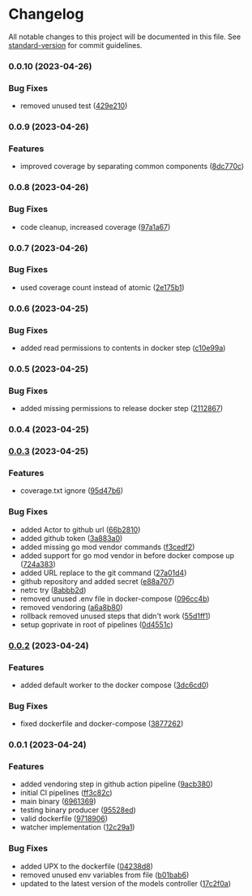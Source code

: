 # Changelog

All notable changes to this project will be documented in this file. See [standard-version](https://github.com/conventional-changelog/standard-version) for commit guidelines.

### 0.0.10 (2023-04-26)


### Bug Fixes

* removed unused test ([429e210](https://github.com/hidromatologia-v2/messages/commit/429e210ad13659dc7e76c46bc4fdeb0da8d45d39))

### 0.0.9 (2023-04-26)


### Features

* improved coverage by separating common components ([8dc770c](https://github.com/hidromatologia-v2/messages/commit/8dc770cde2b3959cde04e8e638b854171e3b48aa))

### 0.0.8 (2023-04-26)


### Bug Fixes

* code cleanup, increased coverage ([97a1a67](https://github.com/hidromatologia-v2/messages/commit/97a1a6757769567028734a8916f6df1b9ed7cdf9))

### 0.0.7 (2023-04-26)


### Bug Fixes

* used coverage count instead of atomic ([2e175b1](https://github.com/hidromatologia-v2/messages/commit/2e175b1ec5deae5b3e1e7d9ed1155b39bed59486))

### 0.0.6 (2023-04-25)


### Bug Fixes

* added read permissions to contents in docker step ([c10e99a](https://github.com/hidromatologia-v2/messages/commit/c10e99af34d8825b2597799ebc8e835d4ae4f13f))

### 0.0.5 (2023-04-25)


### Bug Fixes

* added missing permissions to release docker step ([2112867](https://github.com/hidromatologia-v2/messages/commit/2112867a140c5e06d79495e3e28e1ee935ded383))

### 0.0.4 (2023-04-25)

### [0.0.3](https://github.com/hidromatologia-v2/messages/compare/v0.0.2...v0.0.3) (2023-04-25)


### Features

* coverage.txt ignore ([95d47b6](https://github.com/hidromatologia-v2/messages/commit/95d47b6de153f111fee7a74bde85712eccb7f576))


### Bug Fixes

* added Actor to github url ([66b2810](https://github.com/hidromatologia-v2/messages/commit/66b281033d24cb8abb90a209d0c8d392113714f5))
* added github token ([3a883a0](https://github.com/hidromatologia-v2/messages/commit/3a883a02ddfc3b4ff6f1143f20ea1abb2e78cedc))
* added missing go mod vendor commands ([f3cedf2](https://github.com/hidromatologia-v2/messages/commit/f3cedf20813c32ac402f6a23f934502431213662))
* added support for go mod vendor in before docker compose up ([724a383](https://github.com/hidromatologia-v2/messages/commit/724a3839c3e6d20f691fbc316481fba525a8c142))
* added URL replace to the git command ([27a01d4](https://github.com/hidromatologia-v2/messages/commit/27a01d4fa30b371cc52fe29e919717176274514f))
* github repository and added secret ([e88a707](https://github.com/hidromatologia-v2/messages/commit/e88a7079b4b40b73a1989806072075b3118901c2))
* netrc try ([8abbb2d](https://github.com/hidromatologia-v2/messages/commit/8abbb2dc9aa6f6abc41e6f8effaa069ba2898652))
* removed unused .env file in docker-compose ([096cc4b](https://github.com/hidromatologia-v2/messages/commit/096cc4b411fa866936c6c7a496410cbe03ab8ccb))
* removed vendoring ([a6a8b80](https://github.com/hidromatologia-v2/messages/commit/a6a8b80e2f053f0b234599c30f2d3fda8d47b136))
* rollback removed unused steps that didn't work ([55d1ff1](https://github.com/hidromatologia-v2/messages/commit/55d1ff15d16d2bc699289b2801537ffa9e38ed7a))
* setup goprivate in root of pipelines ([0d4551c](https://github.com/hidromatologia-v2/messages/commit/0d4551c46e3c4210893cdb31e5d4164b6c68dd3e))

### [0.0.2](https://github.com/hidromatologia-v2/messages/compare/v0.0.1...v0.0.2) (2023-04-24)


### Features

* added default worker to the docker compose ([3dc6cd0](https://github.com/hidromatologia-v2/messages/commit/3dc6cd0228c13e903348b58d0a426611e000748e))


### Bug Fixes

* fixed dockerfile and docker-compose ([3877262](https://github.com/hidromatologia-v2/messages/commit/38772621f64ddbdce63edf7fb31bc36c3595e606))

### 0.0.1 (2023-04-24)


### Features

* added vendoring step in github action pipeline ([9acb380](https://github.com/hidromatologia-v2/messages/commit/9acb38037cc084f121412c1c959ef72bdb68983a))
* initial CI pipelines ([ff3c82c](https://github.com/hidromatologia-v2/messages/commit/ff3c82c55f3ccbba71f6612e9c3c17d6cca89013))
* main binary ([6961369](https://github.com/hidromatologia-v2/messages/commit/6961369f051ceefb3e32ba6cf432541181e13fb8))
* testing binary producer ([95528ed](https://github.com/hidromatologia-v2/messages/commit/95528ede68c8b14036cfb81171fa485cad0b9422))
* valid dockerfile ([9718906](https://github.com/hidromatologia-v2/messages/commit/971890604ef488b0df157435efc687f26c4d65df))
* watcher implementation ([12c29a1](https://github.com/hidromatologia-v2/messages/commit/12c29a171c231261bb74cc8b47aa6203ba322dd2))


### Bug Fixes

* added UPX to the dockerfile ([04238d8](https://github.com/hidromatologia-v2/messages/commit/04238d8e51c4564419887c49dd4e2a0697f82485))
* removed unused env variables from file ([b01bab6](https://github.com/hidromatologia-v2/messages/commit/b01bab641fda2f1cb44266bf91892a197d5e2c31))
* updated to the latest version of the models controller ([17c2f0a](https://github.com/hidromatologia-v2/messages/commit/17c2f0abe5585a4ff0161204b49beedd4620fcfb))
